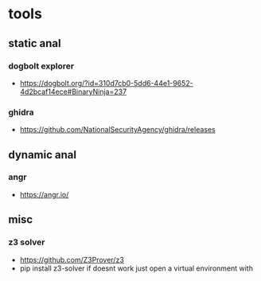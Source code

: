 # tools
## static anal
### dogbolt explorer
- https://dogbolt.org/?id=310d7cb0-5dd6-44e1-9652-4d2bcaf14ece#BinaryNinja=237
### ghidra
- https://github.com/NationalSecurityAgency/ghidra/releases
## dynamic anal
### angr
- https://angr.io/

## misc
### z3 solver
- https://github.com/Z3Prover/z3
- pip install z3-solver
if doesnt work just open a virtual environment with 
```bash

```